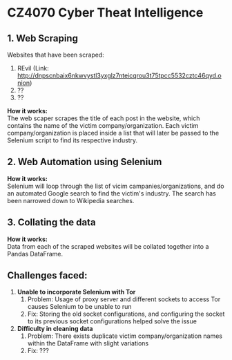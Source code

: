 # CZ4070 Cyber Theat Intelligence

## 1. Web Scraping
Websites that have been scraped: 
1) REvil (Link: http://dnpscnbaix6nkwvystl3yxglz7nteicqrou3t75tpcc5532cztc46qyd.onion)
2) ??
3) ?? 

__How it works:__ <br />
The web scaper scrapes the title of each post in the website, which contains the name of the victim company/organization. Each 
victim company/organization is placed inside a list that will later be passed to the Selenium script to find its respective industry. 

## 2. Web Automation using Selenium
__How it works:__ <br />
Selenium will loop through the list of vicim campanies/organizations, and do an automated Google search to find the victim's 
industry. The search has been narrowed down to Wikipedia searches. 

## 3. Collating the data
__How it works:__ <br />
Data from each of the scraped websites will be collated together into a Pandas DataFrame.

## Challenges faced:
1) __Unable to incorporate Selenium with Tor__
    1) Problem: Usage of proxy server and different sockets to access Tor causes Selenium to be unable to run
    2) Fix: Storing the old socket configurations, and configuring the socket to its previous socket configurations helped solve the issue
2) __Difficulty in cleaning data__
    1) Problem: There exists duplicate victim company/organization names within the DataFrame with slight variations
    2) Fix: ???
  
